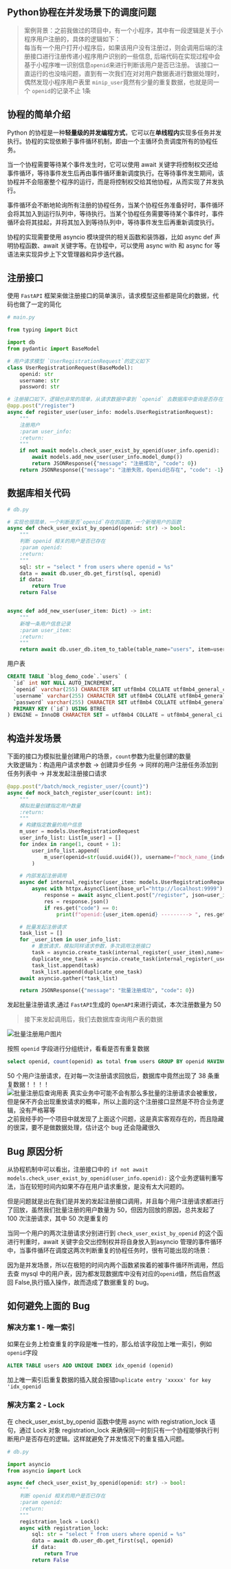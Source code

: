 ## Python协程在并发场景下的调度问题

> 案例背景：之前我做过的项目中，有一个小程序，其中有一段逻辑是关于小程序用户注册的，具体的逻辑如下：  
> 每当有一个用户打开小程序后，如果该用户没有注册过，则会调用后端的注册接口进行注册传递小程序用户识别的一些信息,
> 后端代码在实现过程中会基于小程序唯一识别信息`openid`来进行判断该用户是否已注册。
> 该接口一直运行的也没啥问题，直到有一次我们在对对用户数据表进行数据处理时，偶然发现小程序用户表里 `minip_user`竟然有少量的重复数据，也就是同一个 `openid`的记录不止 1条



## 协程的简单介绍

Python 的协程是一种**轻量级的并发编程方式**，它可以在**单线程内**实现多任务并发执行。协程的实现依赖于事件循环机制，即由一个主循环负责调度所有的协程任务。

当一个协程需要等待某个事件发生时，它可以使用 await 关键字将控制权交还给事件循环，等待事件发生后再由事件循环重新调度执行。在等待事件发生期间，该协程并不会阻塞整个程序的运行，而是将控制权交给其他协程，从而实现了并发执行。

事件循环会不断地轮询所有注册的协程任务，当某个协程任务准备好时，事件循环会将其加入到运行队列中，等待执行。当某个协程任务需要等待某个事件时，事件循环会将其挂起，并将其加入到等待队列中，等待事件发生后再重新调度执行。

协程的实现需要使用 asyncio 模块提供的相关函数和装饰器，比如 async def 声明协程函数、await 关键字等。在协程中，可以使用 async with 和 async for 等语法来实现异步上下文管理器和异步迭代器。



## 注册接口
使用 `FastAPI` 框架来做注册接口的简单演示，请求模型这些都是简化的数据，代码也做了一定的简化

```python
# main.py

from typing import Dict

import db
from pydantic import BaseModel

# 用户请求模型 `UserRegistrationRequest`的定义如下
class UserRegistrationRequest(BaseModel):
    openid: str
    username: str
    password: str

# 注册接口如下，逻辑也非常的简单，从请求数据中拿到 `openid` 去数据库中查询是否存在，不存在则注册
@app.post("/register")
async def register_user(user_info: models.UserRegistrationRequest):
    """
    注册用户
    :param user_info:
    :return:
    """
    if not await models.check_user_exist_by_openid(user_info.openid):
        await models.add_new_user(user_info.model_dump())
        return JSONResponse({"message": "注册成功", "code": 0})
    return JSONResponse({"message": "注册失败，Openid已存在", "code": -1})
```

## 数据库相关代码
```python
# db.py

# 实现也很简单，一个判断是否`openid`存在的函数，一个新增用户的函数
async def check_user_exist_by_openid(openid: str) -> bool:
    """
    判断 openid 相关的用户是否已存在
    :param openid:
    :return:
    """
    sql: str = "select * from users where openid = %s"
    data = await db.user_db.get_first(sql, openid)
    if data:
        return True
    return False


async def add_new_user(user_item: Dict) -> int:
    """
    新增一条用户信息记录
    :param user_item:
    :return:
    """
    return await db.user_db.item_to_table(table_name="users", item=user_item)
```
用户表
```sql
CREATE TABLE `blog_demo_code`.`users` (
  `id` int NOT NULL AUTO_INCREMENT,
  `openid` varchar(255) CHARACTER SET utf8mb4 COLLATE utf8mb4_general_ci NULL DEFAULT NULL,
  `username` varchar(255) CHARACTER SET utf8mb4 COLLATE utf8mb4_general_ci NULL DEFAULT NULL,
  `password` varchar(255) CHARACTER SET utf8mb4 COLLATE utf8mb4_general_ci NULL DEFAULT NULL,
  PRIMARY KEY (`id`) USING BTREE
) ENGINE = InnoDB CHARACTER SET = utf8mb4 COLLATE = utf8mb4_general_ci ROW_FORMAT = Dynamic;
```

## 构造并发场景
下面的接口为模拟批量创建用户的场景，`count`参数为批量创建的数量  
大致逻辑为：构造用户请求参数 -> 创建异步任务 -> 同样的用户注册任务添加到任务列表中 -> 并发发起注册接口请求

```python
@app.post("/batch/mock_register_user/{count}")
async def mock_batch_register_user(count: int):
    """
    模拟批量创建指定用户数量
    :return:
    """
    # 构建指定数量的用户信息
    m_user = models.UserRegistrationRequest
    user_info_list: List[m_user] = []
    for index in range(1, count + 1):
        user_info_list.append(
            m_user(openid=str(uuid.uuid4()), username=f"mock_name_{index}", password=f"mock_pwd_{index}")
        )

    # 内部发起注册调用
    async def internal_register(user_item: models.UserRegistrationRequest):
        async with httpx.AsyncClient(base_url="http://localhost:9999") as async_client:
            response = await async_client.post("/register", json=user_item.model_dump())
            res = response.json()
            if res.get("code") == 0:
                print(f"openid:{user_item.openid} ---------> ", res.get("message"))

    # 批量发起注册请求
    task_list = []
    for _user_item in user_info_list:
        # 重放请求，模拟同样请求参数，多次调用注册接口
        task = asyncio.create_task(internal_register(_user_item),name=f"{_user_item.openid}_1")
        duplicate_one_task = asyncio.create_task(internal_register(_user_item), name=f"{_user_item.openid}_2")        
        task_list.append(task)
        task_list.append(duplicate_one_task)        
    await asyncio.gather(*task_list)

    return JSONResponse({"message": "批量注册成功", "code": 0})
```

发起批量注册请求,通过 `FastAPI`生成的 `OpenAPI`来进行调试，本次注册数量为 50
> 接下来发起调用后，我们去数据库查询用户表的数据

![批量注册用户图片](../../assets/images/批量注册用户图片.png)

按照 `openid` 字段进行分组统计，看看是否有重复数据
```sql
select openid, count(openid) as total from users GROUP BY openid HAVING  total > 1;
```
50 个用户注册请求，在对每一次注册请求回放后，数据库中竟然出现了 38 条重复数据！！！！  
![批量注册后查询用表](../../assets/images/批量注册后查询用户表.png)
真实业务中可能不会有那么多批量的注册请求会被重放，但是保不齐会出现重放请求的概率，所以上面的这个注册接口显然是不符合业务逻辑，没有严格幂等  
之前我经手的一个项目中就发现了上面这个问题，这是真实客观存在的，而且隐藏的很深，要不是做数据处理，估计这个 bug 还会隐藏很久

## Bug 原因分析
从协程机制中可以看出，注册接口中的 `if not await models.check_user_exist_by_openid(user_info.openid):` 这个业务逻辑判重写法，当在较短时间内如果不存在用户请求重放，是没有太大问题的。  

但是问题就是出在我们是并发的发起注册接口调用，并且每个用户注册请求都进行了回放，虽然我们批量注册的用户数量为 50，但因为回放的原因，总共发起了100 次注册请求，其中 50 次是重复的  

当同一个用户的两次注册请求分别进行到 `check_user_exist_by_openid` 的这个函进行判重时，await 关键字会交出控制权并将自身放入到asyncio 管理的事件循环中，当事件循环在调度这两次判断重复的协程任务时，很有可能出现的场景：  

因为是并发场景，所以在极短的时间内两个函数紧挨着的被事件循环所调用，然后去查 mysql 中的用户表，因为都发现数据库中没有对应的`openid`值，然后自然返回 False,执行插入操作，故而造成了数据重复的 bug。

## 如何避免上面的 Bug

### 解决方案 1 - 唯一索引
如果在业务上检查重复的字段是唯一性的，那么给该字段加上唯一索引，例如 `openid`字段
```sql
ALTER TABLE users ADD UNIQUE INDEX idx_openid (openid)
```
加上唯一索引后重复数据的插入就会报错`Duplicate entry 'xxxxx' for key 'idx_openid`

### 解决方案 2 - Lock
在 check_user_exist_by_openid 函数中使用 async with registration_lock 语句，通过 Lock 对象 registration_lock 来确保同一时刻只有一个协程能够执行判断用户是否存在的逻辑。这样就避免了并发情况下的重复插入问题。
```python
# db.py

import asyncio
from asyncio import Lock

async def check_user_exist_by_openid(openid: str) -> bool:
    """
    判断 openid 相关的用户是否已存在
    :param openid:
    :return:
    """
    registration_lock = Lock()
    async with registration_lock:
        sql: str = "select * from users where openid = %s"
        data = await db.user_db.get_first(sql, openid)
        if data:
            return True
        return False

```



